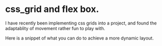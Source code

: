 # css_grid and flex box.

I have recently been implementing css grids into a project, and found the adaptablity of movement rather fun to play with.

Here is a snippet of what you can do to achieve a more dynamic layout.
